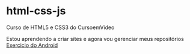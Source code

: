 # html-css-js
 Curso de HTML5 e CSS3 do CursoemVideo
 
Estou aprendendo a criar sites e agora vou gerenciar meus repositórios
<br>
<a href="https://pedrow1406.github.io/html-css-js/cev%20modulo%202/Desafio%20Site%20do%20Android/index.html">Exercicio do Android</a>